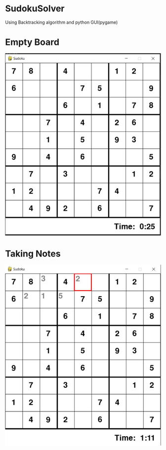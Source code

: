 # SudokuSolver
Using Backtracking algorithm and python GUI(pygame)

# Empty Board
![alt text](https://github.com/kaancorum-git/SudokuSolver/blob/main/empty_board.jpeg)

# Taking Notes
![alt text](https://github.com/kaancorum-git/SudokuSolver/blob/main/take%20notes.jpeg)
